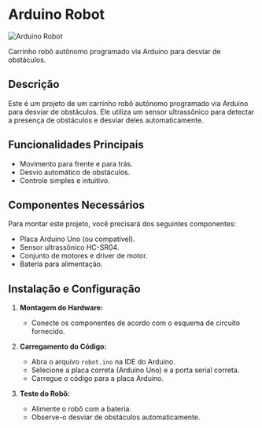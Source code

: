 # Arduino Robot

![Arduino Robot](imagens/foto-do-carrinho.jpg)

Carrinho robô autônomo programado via Arduino para desviar de obstáculos.

## Descrição

Este é um projeto de um carrinho robô autônomo programado via Arduino para desviar de obstáculos. Ele utiliza um sensor ultrassônico para detectar a presença de obstáculos e desviar deles automaticamente.

## Funcionalidades Principais

- Movimento para frente e para trás.
- Desvio automático de obstáculos.
- Controle simples e intuitivo.

## Componentes Necessários

Para montar este projeto, você precisará dos seguintes componentes:

- Placa Arduino Uno (ou compatível).
- Sensor ultrassônico HC-SR04.
- Conjunto de motores e driver de motor.
- Bateria para alimentação.

## Instalação e Configuração

1. **Montagem do Hardware:**
   - Conecte os componentes de acordo com o esquema de circuito fornecido.
   
2. **Carregamento do Código:**
   - Abra o arquivo `robot.ino` na IDE do Arduino.
   - Selecione a placa correta (Arduino Uno) e a porta serial correta.
   - Carregue o código para a placa Arduino.

3. **Teste do Robô:**
   - Alimente o robô com a bateria.
   - Observe-o desviar de obstáculos automaticamente.